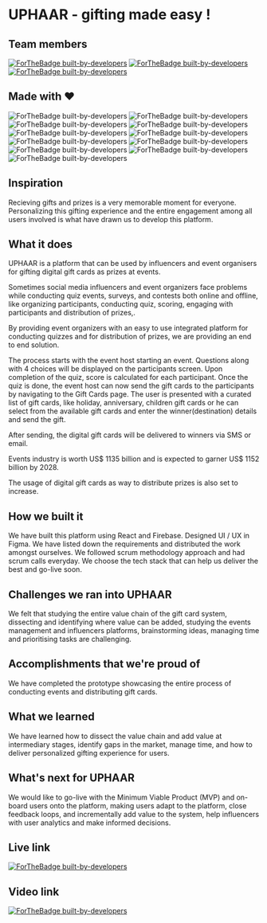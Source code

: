 # UPHAAR - gifting made easy !

## Team members

[![ForTheBadge built-by-developers](https://img.shields.io/badge/-Divyanshu%20Parwal-orange?style=for-the-badge)](https://github.com/DivyanshuParwal)
<space><space>
[![ForTheBadge built-by-developers](https://img.shields.io/badge/-Anuj%20Gupta-ff69b4?style=for-the-badge)](https://github.com/anuj9090)
<space><space>
[![ForTheBadge built-by-developers](https://img.shields.io/badge/-Ayush%20Gupta-yellow?style=for-the-badge)](https://github.com/Ayushgup85)
<space><space>


## Made with :heart:

![ForTheBadge built-by-developers](https://img.shields.io/badge/React-20232A?style=for-the-badge&logo=react&logoColor=61DAFB)<space><space>
![ForTheBadge built-by-developers](https://img.shields.io/badge/Material--UI-0081CB?style=for-the-badge&logo=material-ui&logoColor=white)
<space><space>
![ForTheBadge built-by-developers](https://img.shields.io/badge/React_Router-CA4245?style=for-the-badge&logo=react-router&logoColor=white)
<space><space>
![ForTheBadge built-by-developers](https://img.shields.io/badge/firebase-ffca28?style=for-the-badge&logo=firebase&logoColor=black)
<space><space>
![ForTheBadge built-by-developers](https://img.shields.io/badge/Netlify-00C7B7?style=for-the-badge&logo=netlify&logoColor=white)
<space><space>
![ForTheBadge built-by-developers](https://img.shields.io/badge/Figma-F24E1E?style=for-the-badge&logo=figma&logoColor=white)
<space><space>
![ForTheBadge built-by-developers](https://img.shields.io/badge/CSS3-1572B6?style=for-the-badge&logo=css3&logoColor=white)
<space><space>
![ForTheBadge built-by-developers](https://img.shields.io/badge/JavaScript-323330?style=for-the-badge&logo=javascript&logoColor=F7DF1E)
<space><space>
![ForTheBadge built-by-developers](https://img.shields.io/badge/npm-CB3837?style=for-the-badge&logo=npm&logoColor=white)
<space><space>
![ForTheBadge built-by-developers](https://img.shields.io/badge/Git-F05032?style=for-the-badge&logo=git&logoColor=white)
<space><space>
![ForTheBadge built-by-developers](https://img.shields.io/badge/Visual_Studio_Code-0078D4?style=for-the-badge&logo=visual%20studio%20code&logoColor=white)

## Inspiration

Recieving gifts and prizes is a very memorable moment for everyone. Personalizing this gifting experience and the entire engagement among all users involved is what have drawn us to develop this platform.

## What it does

UPHAAR is a platform that can be used by influencers and event organisers for gifting digital gift cards as prizes at events.

Sometimes social media influencers and event organizers face problems while conducting quiz events, surveys, and contests both online and offline, like organizing participants, conducting quiz, scoring, engaging with participants and distribution of prizes,.

By providing event organizers with an easy to use integrated platform for conducting quizzes and for distribution of prizes, we are providing an end to end solution.

The process starts with the event host starting an event. Questions along with 4 choices will be displayed on the participants screen. Upon completion of the quiz, score is calculated for each participant. Once the quiz is done, the event host can now send the gift cards to the participants by navigating to the Gift Cards page. The user is presented with a curated list of gift cards, like holiday, anniversary, children gift cards or he can select from the available gift cards and enter the winner(destination) details and send the gift.

After sending, the digital gift cards will be delivered to winners via SMS or email.

Events industry is worth US$ 1135 billion and is expected to garner US$ 1152 billion by 2028.

The usage of digital gift cards as way to distribute prizes is also set to increase.

## How we built it

We have built this platform using React and Firebase. Designed UI / UX in Figma.
We have listed down the requirements and distributed the work amongst ourselves. We followed scrum methodology approach and had scrum calls everyday. We choose the tech stack that can help us deliver the best and go-live soon.

## Challenges we ran into UPHAAR

We felt that studying the entire value chain of the gift card system, dissecting and identifying where value can be added, studying the events management and influencers platforms, brainstorming ideas, managing time and prioritising tasks are challenging.

## Accomplishments that we're proud of

We have completed the prototype showcasing the entire process of conducting events and distributing gift cards.

## What we learned

We have learned how to dissect the value chain and add value at intermediary stages, identify gaps in the market, manage time, and how to deliver personalized gifting experience for users.

## What's next for UPHAAR

We would like to go-live with the Minimum Viable Product (MVP) and on-board users onto the platform, making users adapt to the platform, close feedback loops, and incrementally add value to the system, help influencers with user analytics and make informed decisions.

## Live link

[![ForTheBadge built-by-developers](https://img.shields.io/badge/-Live%20Demo-white?style=for-the-badge)](https://uphaar.netlify.app/#/)

## Video link

[![ForTheBadge built-by-developers](https://img.shields.io/badge/YouTube-FF0000?style=for-the-badge&logo=youtube&logoColor=white)](https://youtu.be/XS5UORNvrlI)
